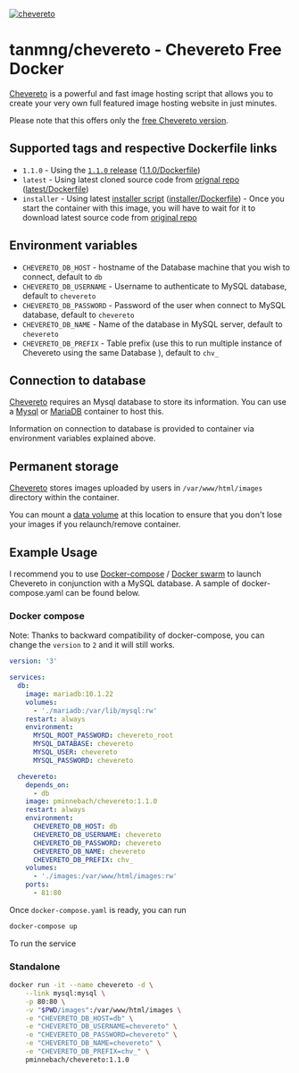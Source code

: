 [cheveretourl]: https://chevereto.com/
[cheveretogithub]: https://github.com/Chevereto/Chevereto-Free

[![chevereto](http://chevereto.com/app/themes/v3/img/chevereto-blue.svg)][cheveretourl]

# tanmng/chevereto - Chevereto Free Docker

[Chevereto][cheveretourl] is a powerful and fast image hosting script that allows you to create your very own full featured image hosting website in just minutes.

Please note that this offers only the [free Chevereto version][cheveretogithub].

## Supported tags and respective Dockerfile links

* `1.1.0` - Using the [`1.1.0` release](https://github.com/Chevereto/Chevereto-Free/releases/tag/1.1.0) ([1.1.0/Dockerfile](https://github.com/pminnebach/docker-chevereto/blob/master/1.1.0/Dockerfile))
* `latest` - Using latest cloned source code from [orignal repo][cheveretogithub] ([latest/Dockerfile](https://github.com/pminnebach/docker-chevereto/blob/master/latest/Dockerfile))
* `installer` - Using latest [installer script](https://cdn.rawgit.com/Chevereto/php-repo-installer/master/index.php) ([installer/Dockerfile](https://github.com/pminnebach/docker-chevereto/blob/master/installer/Dockerfile)) - Once you start the container with this image, you will have to wait for it to download latest source code from [original repo][cheveretogithub]

## Environment variables

* `CHEVERETO_DB_HOST` - hostname of the Database machine that you wish to
  connect, default to `db`
* `CHEVERETO_DB_USERNAME` - Username to authenticate to MySQL database, default
  to `chevereto`
* `CHEVERETO_DB_PASSWORD` - Password of the user when connect to MySQL database, default to `chevereto`
* `CHEVERETO_DB_NAME` - Name of the database in MySQL server, default to `chevereto`
* `CHEVERETO_DB_PREFIX` - Table prefix (use this to run multiple instance of
  Chevereto using the same Database ), default to `chv_`


## Connection to database

[Chevereto][cheveretourl] requires an Mysql database to store its information.
You can use a [Mysql](https://hub.docker.com/_/mysql/) or [MariaDB](https://hub.docker.com/_/mariadb/) container to host this.

Information on connection to database is provided to container via environment
variables explained above.

## Permanent storage

[Chevereto][cheveretourl] stores images uploaded by users in `/var/www/html/images` directory within the container.

You can mount a [data volume](https://docs.docker.com/engine/tutorials/dockervolumes/#data-volumes) at this location to ensure that you don't lose your
images if you relaunch/remove container.

## Example Usage

I recommend you to use [Docker-compose](https://docs.docker.com/compose/) / [Docker swarm](https://docs.docker.com/engine/swarm/) to launch Chevereto in
conjunction with a MySQL database. A sample of docker-compose.yaml can be found
below.

### Docker compose

Note: Thanks to backward compatibility of docker-compose, you can change the `version` to `2` and it will still works.

```yaml
version: '3'

services:
  db:
    image: mariadb:10.1.22
    volumes:
      - './mariadb:/var/lib/mysql:rw'
    restart: always
    environment:
      MYSQL_ROOT_PASSWORD: chevereto_root
      MYSQL_DATABASE: chevereto
      MYSQL_USER: chevereto
      MYSQL_PASSWORD: chevereto

  chevereto:
    depends_on:
      - db
    image: pminnebach/chevereto:1.1.0
    restart: always
    environment:
      CHEVERETO_DB_HOST: db
      CHEVERETO_DB_USERNAME: chevereto
      CHEVERETO_DB_PASSWORD: chevereto
      CHEVERETO_DB_NAME: chevereto
      CHEVERETO_DB_PREFIX: chv_
    volumes:
      - './images:/var/www/html/images:rw'
    ports:
      - 81:80
```

Once `docker-compose.yaml` is ready, you can run

```bash
docker-compose up
```

To run the service

### Standalone

```bash
docker run -it --name chevereto -d \
    --link mysql:mysql \
    -p 80:80 \
    -v "$PWD/images":/var/www/html/images \
    -e "CHEVERETO_DB_HOST=db" \
    -e "CHEVERETO_DB_USERNAME=chevereto" \
    -e "CHEVERETO_DB_PASSWORD=chevereto" \
    -e "CHEVERETO_DB_NAME=chevereto" \
    -e "CHEVERETO_DB_PREFIX=chv_" \
    pminnebach/chevereto:1.1.0
```

